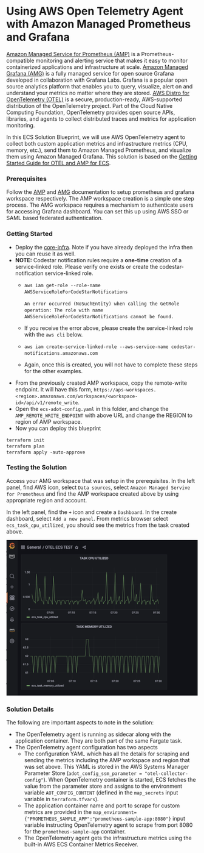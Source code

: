 # Using AWS Open Telemetry Agent with Amazon Managed Prometheus and Grafana
[Amazon Managed Service for Prometheus (AMP)](https://aws.amazon.com/prometheus) is a Prometheus-compatible monitoring and alerting service that makes it easy to monitor containerized applications and infrastructure at scale. [Amazon Managed Grafana (AMG)](https://aws.amazon.com/grafana) is a fully managed service for open source Grafana developed in collaboration with Grafana Labs. Grafana is a popular open source analytics platform that enables you to query, visualize, alert on and understand your metrics no matter where they are stored. [AWS Distro for OpenTelemetry (OTEL)](https://aws.amazon.com/otel) is a secure, production-ready, AWS-supported distribution of the OpenTelemetry project. Part of the Cloud Native Computing Foundation, OpenTelemetry provides open source APIs, libraries, and agents to collect distributed traces and metrics for application monitoring.

In this ECS Solution Blueprint, we will use AWS OpenTelemetry agent to collect both custom application metrics and infrastructure metrics (CPU, memory, etc.), send them to Amazon Managed Prometheus, and visualize them using Amazon Managed Grafana. This solution is based on the [Getting Started Guide for OTEL and AMP for ECS](https://aws-otel.github.io/docs/getting-started/prometheus-remote-write-exporter/ecs).

### Prerequisites
Follow the [AMP](https://docs.aws.amazon.com/prometheus/latest/userguide/AMP-getting-started.html) and [AMG](https://docs.aws.amazon.com/grafana/latest/userguide/getting-started-with-AMG.html) documentation to setup prometheus and grafana workspace respectively. The AMP workspace creation is a simple one step process. The AMG workspace requires a mechanism to authenticate users for accessing Grafana dashboard. You can set this up using AWS SSO or SAML based federated authentication.

### Getting Started
* Deploy the [core-infra](../core-infra/README.md). Note if you have already deployed the infra then you can reuse it as well.
* **NOTE:** Codestar notification rules require a **one-time** creation of a service-linked role. Please verify one exists or create the codestar-notification service-linked role.
  * `aws iam get-role --role-name AWSServiceRoleForCodeStarNotifications`

    ```An error occurred (NoSuchEntity) when calling the GetRole operation: The role with name AWSServiceRoleForCodeStarNotifications cannot be found.```
  *  If you receive the error above, please create the service-linked role with the `aws cli` below.
  * `aws iam create-service-linked-role --aws-service-name codestar-notifications.amazonaws.com`
  * Again, once this is created, you will not have to complete these steps for the other examples.
* From the previously created AMP workspace, copy the remote-write endpoint. It will have this form, `https://aps-workspaces.<region>.amazonaws.com/workspaces/<workspace-id>/api/v1/remote_write`.
* Open the `ecs-adot-config.yaml` in this folder, and change the `AMP_REMOTE_WRITE_ENDPOINT` with above URL and change the REGION to region of AMP workspace.
* Now you can deploy this blueprint
```shell
terraform init
terraform plan
terraform apply -auto-approve
```

### Testing the Solution
Access your AMG workspace that was setup in the prerequisites. In the left panel, find AWS icon, select `Data sources`, select `Amazon Managed Servive for Prometheus`  and find the AMP workspace created above by using appropriate region and account.

In the left panel, find the `+` icon and create a `Dashboard`. In the create dashboard, select `Add a new panel`. From metrics browser select `ecs_task_cpu_utilized`, you should see the metrics from the task created above.
<p align="center">
  <img src="../../docs/amg-amp-metrics.png"/>
</p>

### Solution Details
The following are important aspects to note in the solution:
* The OpenTelemetry agent is running as sidecar along with the application container. They are both part of the same Fargate task.
* The OpenTelemetry agent configuration has two aspects
    * The configuration YAML which has all the details for scraping and sending the metrics including the AMP workspace and region that was set above. This YAML is stored in the AWS Systems Manager Parameter Store (`adot_config_ssm_parameter = "otel-collector-config"`). When OpenTelemetry container is started, ECS fetches the value from the parameter store and assigns to the environment variable `AOT_CONFIG_CONTENT` (defined in the `map_secrets` input variable in `terraform.tfvars`).
    * The application container name and port to scrape for custom metrics are provided in the `map_environment={"PROMETHEUS_SAMPLE_APP":"prometheus-sample-app:8080"}` input variable instructing OpenTelemetry agent to scrape from port 8080 for the `prometheus-sample-app` container.
    * The OpenTelemetry agent gets the infrastructure metrics using the built-in AWS ECS Container Metrics Receiver.
